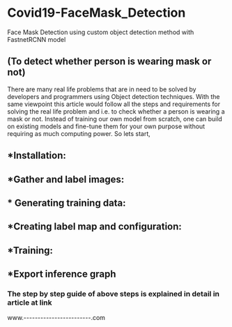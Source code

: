 # Covid19-FaceMask_Detection
Face Mask Detection using custom object detection method with FastnetRCNN model


## (To detect whether person is wearing mask or not)
There are many real life problems that are in need to be solved by developers and programmers using Object detection techniques. With the same viewpoint this article would follow all the steps and requirements for solving the real life problem and i.e. to check whether a person is wearing a mask or not.
Instead of training our own model from scratch, one can build on existing models and fine-tune them for your own purpose without requiring as much computing power.
So lets start,
## *Installation:
## *Gather and label images:
## * Generating training data:
## *Creating label map and configuration:
## *Training:
## *Export inference graph

### The step by step guide of above steps is explained in detail in article at link
www.------------------------.com

